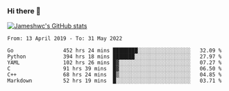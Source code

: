 ### Hi there 👋

[![Jameshwc's GitHub stats](https://github-readme-stats.vercel.app/api?username=jameshwc)](https://github.com/anuraghazra/github-readme-stats)

<!--START_SECTION:waka-->

```text
From: 13 April 2019 - To: 31 May 2022

Go                452 hrs 24 mins ████████░░░░░░░░░░░░░░░░░   32.09 %
Python            394 hrs 18 mins ███████░░░░░░░░░░░░░░░░░░   27.97 %
YAML              102 hrs 26 mins █▓░░░░░░░░░░░░░░░░░░░░░░░   07.27 %
C                 91 hrs 39 mins  █▓░░░░░░░░░░░░░░░░░░░░░░░   06.50 %
C++               68 hrs 24 mins  █▒░░░░░░░░░░░░░░░░░░░░░░░   04.85 %
Markdown          52 hrs 19 mins  █░░░░░░░░░░░░░░░░░░░░░░░░   03.71 %
```

<!--END_SECTION:waka-->
